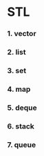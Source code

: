 # STL

### 1. vector

### 2. list

### 3. set

### 4. map

### 5. deque

### 6. stack

### 7. queue
